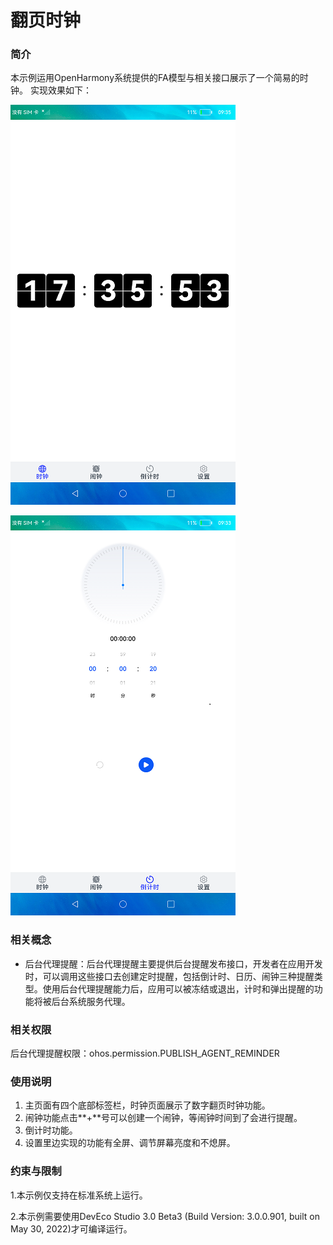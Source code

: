 # 翻页时钟

### 简介

 本示例运用OpenHarmony系统提供的FA模型与相关接口展示了一个简易的时钟。 实现效果如下：

![FlipClock](screenshots/devices/FlipClock.png)

![CountDown](screenshots/devices/CountDown.png)

### 相关概念

- 后台代理提醒：后台代理提醒主要提供后台提醒发布接口，开发者在应用开发时，可以调用这些接口去创建定时提醒，包括倒计时、日历、闹钟三种提醒类型。使用后台代理提醒能力后，应用可以被冻结或退出，计时和弹出提醒的功能将被后台系统服务代理。

### 相关权限

后台代理提醒权限：ohos.permission.PUBLISH_AGENT_REMINDER

### 使用说明

1. 主页面有四个底部标签栏，时钟页面展示了数字翻页时钟功能。
2. 闹钟功能点击**+**号可以创建一个闹钟，等闹钟时间到了会进行提醒。
3. 倒计时功能。
4. 设置里边实现的功能有全屏、调节屏幕亮度和不熄屏。

### 约束与限制

1.本示例仅支持在标准系统上运行。

2.本示例需要使用DevEco Studio 3.0 Beta3 (Build Version: 3.0.0.901, built on May 30, 2022)才可编译运行。
